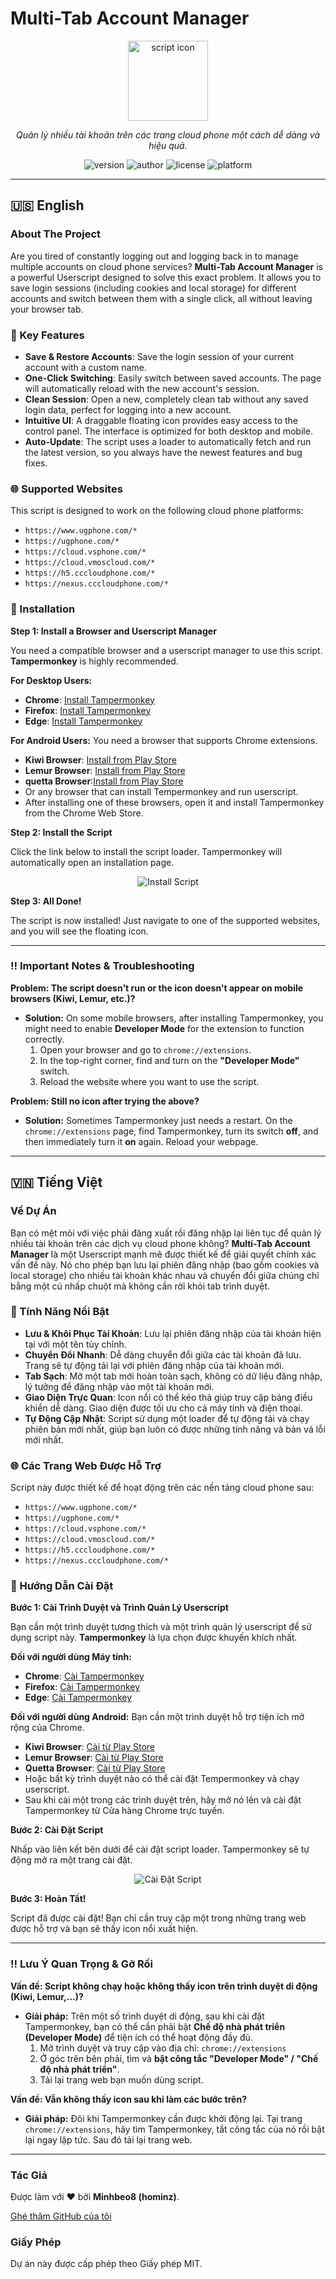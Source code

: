 # Multi-Tab Account Manager

<p align="center">
  <img src="https://i.postimg.cc/vZVLVnCP/eddf18a0812c3cd1b5e92cf80158cc86-edit-525557047898993.png" alt="script icon" width="128">
</p>

<p align="center">
  <em>Quản lý nhiều tài khoản trên các trang cloud phone một cách dễ dàng và hiệu quả.</em>
</p>

<p align="center">
  <img src="https://img.shields.io/badge/version-3.0.0-blue" alt="version">
  <img src="https://img.shields.io/badge/author-Minhbeo8%20(hominz)-brightgreen" alt="author">
  <img src="https://img.shields.io/badge/license-MIT-lightgrey" alt="license">
  <img src="https://img.shields.io/badge/platform-Tampermonkey-orange" alt="platform">
</p>

---

## 🇺🇸 English

### About The Project

Are you tired of constantly logging out and logging back in to manage multiple accounts on cloud phone services? **Multi-Tab Account Manager** is a powerful Userscript designed to solve this exact problem. It allows you to save login sessions (including cookies and local storage) for different accounts and switch between them with a single click, all without leaving your browser tab.

### 🚀 Key Features

*   **Save & Restore Accounts**: Save the login session of your current account with a custom name.
*   **One-Click Switching**: Easily switch between saved accounts. The page will automatically reload with the new account's session.
*   **Clean Session**: Open a new, completely clean tab without any saved login data, perfect for logging into a new account.
*   **Intuitive UI**: A draggable floating icon provides easy access to the control panel. The interface is optimized for both desktop and mobile.
*   **Auto-Update**: The script uses a loader to automatically fetch and run the latest version, so you always have the newest features and bug fixes.

### 🌐 Supported Websites

This script is designed to work on the following cloud phone platforms:

*   `https://www.ugphone.com/*`
*   `https://ugphone.com/*`
*   `https://cloud.vsphone.com/*`
*   `https://cloud.vmoscloud.com/*`
*   `https://h5.cccloudphone.com/*`
*   `https://nexus.cccloudphone.com/*`

### 🔧 Installation

**Step 1: Install a Browser and Userscript Manager**

You need a compatible browser and a userscript manager to use this script. **Tampermonkey** is highly recommended.

**For Desktop Users:**
*   **Chrome**: [Install Tampermonkey](https://chrome.google.com/webstore/detail/tampermonkey/dhdgffkkebhmkfjojejmpbldmpobfkfo)
*   **Firefox**: [Install Tampermonkey](https://addons.mozilla.org/en-US/firefox/addon/tampermonkey/)
*   **Edge**: [Install Tampermonkey](https://microsoftedge.microsoft.com/addons/detail/tampermonkey/iikmkjmpaadaobahmlepeloendndfphd)

**For Android Users:**
You need a browser that supports Chrome extensions.
*   **Kiwi Browser**: [Install from Play Store](https://play.google.com/store/apps/details?id=com.kiwibrowser.browser)
*   **Lemur Browser**: [Install from Play Store](https://play.google.com/store/apps/details?id=com.lemurbrowser.exts)
*   **quetta Browser**:[Install from Play Store](https://play.google.com/store/apps/details?id=net.quetta.browser)
*   Or any browser that can install Tempermonkey and run userscript.
*   After installing one of these browsers, open it and install Tampermonkey from the Chrome Web Store.

**Step 2: Install the Script**

Click the link below to install the script loader. Tampermonkey will automatically open an installation page.

<p align="center">
  <a href="https://raw.githubusercontent.com/Minhnobeo/mutil_browser_cloud/main/loader.user.js" style="text-decoration: none;">
    <img src="https://img.shields.io/badge/Install%20Script-Click%20Here-blue?style=for-the-badge&logo=tampermonkey" alt="Install Script">
  </a>
</p>

**Step 3: All Done!**

The script is now installed! Just navigate to one of the supported websites, and you will see the floating icon.

---

### ‼️ Important Notes & Troubleshooting

**Problem: The script doesn't run or the icon doesn't appear on mobile browsers (Kiwi, Lemur, etc.)?**

*   **Solution:** On some mobile browsers, after installing Tampermonkey, you might need to enable **Developer Mode** for the extension to function correctly.
    1.  Open your browser and go to `chrome://extensions`.
    2.  In the top-right corner, find and turn on the **"Developer Mode"** switch.
    3.  Reload the website where you want to use the script.

**Problem: Still no icon after trying the above?**

*   **Solution:** Sometimes Tampermonkey just needs a restart. On the `chrome://extensions` page, find Tampermonkey, turn its switch **off**, and then immediately turn it **on** again. Reload your webpage.

---

## 🇻🇳 Tiếng Việt

### Về Dự Án

Bạn có mệt mỏi với việc phải đăng xuất rồi đăng nhập lại liên tục để quản lý nhiều tài khoản trên các dịch vụ cloud phone không? **Multi-Tab Account Manager** là một Userscript mạnh mẽ được thiết kế để giải quyết chính xác vấn đề này. Nó cho phép bạn lưu lại phiên đăng nhập (bao gồm cookies và local storage) cho nhiều tài khoản khác nhau và chuyển đổi giữa chúng chỉ bằng một cú nhấp chuột mà không cần rời khỏi tab trình duyệt.

### 🚀 Tính Năng Nổi Bật

*   **Lưu & Khôi Phục Tài Khoản**: Lưu lại phiên đăng nhập của tài khoản hiện tại với một tên tùy chỉnh.
*   **Chuyển Đổi Nhanh**: Dễ dàng chuyển đổi giữa các tài khoản đã lưu. Trang sẽ tự động tải lại với phiên đăng nhập của tài khoản mới.
*   **Tab Sạch**: Mở một tab mới hoàn toàn sạch, không có dữ liệu đăng nhập, lý tưởng để đăng nhập vào một tài khoản mới.
*   **Giao Diện Trực Quan**: Icon nổi có thể kéo thả giúp truy cập bảng điều khiển dễ dàng. Giao diện được tối ưu cho cả máy tính và điện thoại.
*   **Tự Động Cập Nhật**: Script sử dụng một loader để tự động tải và chạy phiên bản mới nhất, giúp bạn luôn có được những tính năng và bản vá lỗi mới nhất.

### 🌐 Các Trang Web Được Hỗ Trợ

Script này được thiết kế để hoạt động trên các nền tảng cloud phone sau:

*   `https://www.ugphone.com/*`
*   `https://ugphone.com/*`
*   `https://cloud.vsphone.com/*`
*   `https://cloud.vmoscloud.com/*`
*   `https://h5.cccloudphone.com/*`
*   `https://nexus.cccloudphone.com/*`

### 🔧 Hướng Dẫn Cài Đặt

**Bước 1: Cài Trình Duyệt và Trình Quản Lý Userscript**

Bạn cần một trình duyệt tương thích và một trình quản lý userscript để sử dụng script này. **Tampermonkey** là lựa chọn được khuyến khích nhất.

**Đối với người dùng Máy tính:**
*   **Chrome**: [Cài Tampermonkey](https://chrome.google.com/webstore/detail/tampermonkey/dhdgffkkebhmkfjojejmpbldmpobfkfo)
*   **Firefox**: [Cài Tampermonkey](https://addons.mozilla.org/en-US/firefox/addon/tampermonkey/)
*   **Edge**: [Cài Tampermonkey](https://microsoftedge.microsoft.com/addons/detail/tampermonkey/iikmkjmpaadaobahmlepeloendndfphd)

**Đối với người dùng Android:**
Bạn cần một trình duyệt hỗ trợ tiện ích mở rộng của Chrome.
*   **Kiwi Browser**: [Cài từ Play Store](https://play.google.com/store/apps/details?id=com.kiwibrowser.browser)
*   **Lemur Browser**: [Cài từ Play Store](https://play.google.com/store/apps/details?id=com.lemurbrowser.exts)
*   **Quetta Browser**: [Cài từ Play Store](https://play.google.com/store/apps/details?id=net.quetta.browser)
*   Hoặc bất kỳ trình duyệt nào có thể cài đặt Tempermonkey và chạy userscript. 
*   Sau khi cài một trong các trình duyệt trên, hãy mở nó lên và cài đặt Tampermonkey từ Cửa hàng Chrome trực tuyến.

**Bước 2: Cài Đặt Script**

Nhấp vào liên kết bên dưới để cài đặt script loader. Tampermonkey sẽ tự động mở ra một trang cài đặt.

<p align="center">
  <a href="https://raw.githubusercontent.com/Minhnobeo/mutil_browser_cloud/main/loader.user.js" style="text-decoration: none;">
    <img src="https://img.shields.io/badge/Cài%20Đặt%20Script-Nhấp%20Vào%20Đây-blue?style=for-the-badge&logo=tampermonkey" alt="Cài Đặt Script">
  </a>
</p>

**Bước 3: Hoàn Tất!**

Script đã được cài đặt! Bạn chỉ cần truy cập một trong những trang web được hỗ trợ và bạn sẽ thấy icon nổi xuất hiện.

---

### ‼️ Lưu Ý Quan Trọng & Gỡ Rối

**Vấn đề: Script không chạy hoặc không thấy icon trên trình duyệt di động (Kiwi, Lemur,...)?**

*   **Giải pháp:** Trên một số trình duyệt di động, sau khi cài đặt Tampermonkey, bạn có thể cần phải bật **Chế độ nhà phát triển (Developer Mode)** để tiện ích có thể hoạt động đầy đủ.
    1.  Mở trình duyệt và truy cập vào địa chỉ: `chrome://extensions`
    2.  Ở góc trên bên phải, tìm và **bật công tắc "Developer Mode" / "Chế độ nhà phát triển"**.
    3.  Tải lại trang web bạn muốn dùng script.

**Vấn đề: Vẫn không thấy icon sau khi làm các bước trên?**

*   **Giải pháp:** Đôi khi Tampermonkey cần được khởi động lại. Tại trang `chrome://extensions`, hãy tìm Tampermonkey, tắt công tắc của nó rồi bật lại ngay lập tức. Sau đó tải lại trang web.

---

### Tác Giả

Được làm với ❤️ bởi **Minhbeo8 (hominz)**.

[Ghé thăm GitHub của tôi](https://github.com/Minhnobeo)

### Giấy Phép

Dự án này được cấp phép theo Giấy phép MIT.
